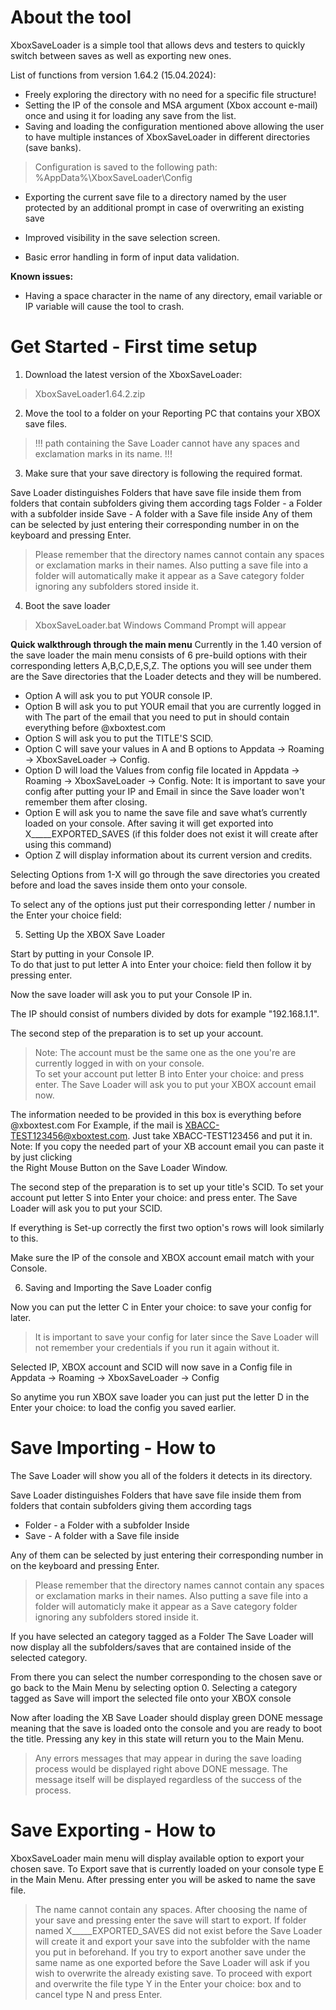 # About the tool

XboxSaveLoader is a simple tool that allows devs and testers to quickly switch between saves as well as exporting new ones.  

List of functions from version 1.64.2 (15.04.2024): 
-	Freely exploring the directory with no need for a specific file structure! 
-	Setting the IP of the console and MSA argument (Xbox account e-mail) once and using it for loading any save from the list. 
-	Saving and loading the configuration mentioned above allowing the user to have multiple instances of XboxSaveLoader in different directories (save banks).  
 
> Configuration is saved to the following path: %AppData%\XboxSaveLoader\Config  
 
-	Exporting the current save file to a directory named by the user protected by an additional prompt in case of overwriting an existing save 
  
-	Improved visibility in the save selection screen.  
-	Basic error handling in form of input data validation. 
  
**Known issues:**
-	Having a space character in the name of any directory, email variable or IP variable will cause the tool to crash. 
 
# Get Started - First time setup
1. Download the latest version of the XboxSaveLoader:
 > XboxSaveLoader1.64.2.zip 
 
2. Move the tool to a folder on your Reporting PC that contains your XBOX save files. 
 
> !!! path containing the Save Loader cannot have any spaces and exclamation marks in its name. !!!
3. Make sure that your save directory is following the required format.
 
Save Loader distinguishes Folders that have save file inside them from folders that contain subfolders giving them according tags 
Folder - a Folder with a subfolder inside 
Save - A folder with a Save file inside
Any of them can be selected by just entering their corresponding number in on the keyboard and pressing Enter.
 
> Please remember that the directory names cannot contain any spaces or exclamation marks in their names. 
Also putting a save file into a folder will automatically make it appear as a Save category folder ignoring any subfolders stored inside it.  
 
4. Boot the save loader  
> XboxSaveLoader.bat Windows Command Prompt will appear  

**Quick walkthrough through the main menu**
Currently in the 1.40 version of the save loader the main menu consists of 6 pre-build options with their corresponding letters A,B,C,D,E,S,Z. The options you will see under them are the Save directories that the Loader detects and they will be numbered. 
 
- Option A will ask you to put YOUR console IP. 
- Option B will ask you to put YOUR email that you are currently logged in with The part of the email that you need to put in should contain everything before @xboxtest.com 
- Option S will ask you to put the TITLE'S SCID. 
- Option C will save your values in A and B options to Appdata -> Roaming -> XboxSaveLoader -> Config. 
- Option D will load the Values from config file located in Appdata -> Roaming -> XboxSaveLoader -> Config.  Note: It is important to save your config after putting your IP and Email in since the Save loader won't remember them after closing. 
- Option E will ask you to name the save file and save what’s currently loaded on your console. After saving it will get exported into X_____EXPORTED_SAVES (if this folder does not exist it will create after using this command) 
- Option Z will display information about its current version and credits. 
 
Selecting Options from 1-X will go through the save directories you created before and load the saves inside them onto your console. 
 
To select any of the options just put their corresponding letter / number in the Enter your choice field: 
 
5. Setting Up the XBOX Save Loader
 
Start by putting in your Console IP.   
To do that just to put letter A into Enter your choice: field then follow it by pressing enter. 
  
Now the save loader will ask you to put your Console IP in.  
  
The IP should consist of numbers divided by dots for example "192.168.1.1". 
  
The second step of the preparation is to set up your account. 
> Note: The account must be the same one as the one you're are currently logged in with on your console.  
To set your account put letter B into Enter your choice: and press enter. The Save Loader will ask you to put your XBOX account email now. 
  
The information needed to be provided in this box is everything before @xboxtest.com 
For Example, if the mail is XBACC-TEST123456@xboxtest.com. 
Just take XBACC-TEST123456 and put it in. 
Note: If you copy the needed part of your XB account email you can paste it by just clicking  
the Right Mouse Button on the Save Loader Window. 
 
The second step of the preparation is to set up your title's SCID. 
To set your account put letter S into Enter your choice: and press enter. The Save Loader will ask you to put your SCID. 
 
If everything is Set-up correctly the first two option's rows will look similarly to this. 
  
Make sure the IP of the console and XBOX account email match with your Console. 
 
6. Saving and Importing the Save Loader config
 
Now you can put the letter C in Enter your choice: to save your config for later. 
> It is important to save your config for later since the Save Loader will not remember your credentials if you run it again without it. 
 
Selected IP, XBOX account and SCID will now save in a Config file in Appdata -> Roaming -> XboxSaveLoader -> Config  
  
So anytime you run XBOX save loader you can just put the letter D in the Enter your choice: to load the config you saved earlier. 
  
# Save Importing - How to
The Save Loader will show you all of the folders it detects in its directory. 
  
Save Loader distinguishes Folders that have save file inside them from folders that contain subfolders giving them according tags 
- Folder - a Folder with a subfolder Inside 
- Save - A folder with a Save file inside 
 
Any of them can be selected by just entering their corresponding number in on the keyboard and pressing Enter. 
> Please remember that the directory names cannot contain any spaces or exclamation marks in their names. 
Also putting a save file into a folder will automaticly make it appear as a Save category folder ignoring any subfolders stored inside it.  
 
If you have selected an category tagged as a Folder 
The Save Loader will now display all the subfolders/saves that are contained inside of the selected category. 
  
From there you can select the number corresponding to the chosen save or go back to the Main Menu by selecting option 0. 
Selecting a category tagged as Save will import the selected file onto your XBOX console 
  
Now after loading the XB Save Loader should display green DONE message meaning that the save is loaded onto the console and you are ready to boot the title. 
Pressing any key in this state will return you to the Main Menu. 
 
> Any errors messages that may appear in during the save loading process would be displayed right above DONE message. The message itself will be displayed regardless of the success of the process.  
# Save Exporting - How to

XboxSaveLoader main menu will display available option to export your chosen save. 
To Export save that is currently loaded on your console type E in the Main Menu. 
After pressing enter you will be asked to name the save file.  
> The name cannot contain any spaces. 
After choosing the name of your save and pressing enter the save will start to export. If folder named X_____EXPORTED_SAVES did not exist before the Save Loader will create it and export your save into the subfolder with the name you put in beforehand. If you try to export another save under the same name as one exported before the Save Loader will ask if you wish to overwrite the already existing save. To proceed with export and overwrite the file type Y in the Enter your choice: box and to cancel type N and press Enter.
